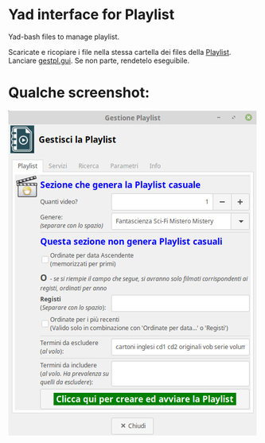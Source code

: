 # Yad interface for Playlist
Yad-bash files to manage playlist.

Scaricate e ricopiare i file nella stessa cartella dei files della [Playlist](https://github.com/losciuto/playlistcasuale).
Lanciare [gestpl.gui](https://github.com/losciuto/yad-windows-playlist/edit/master/gestpl.gui). Se non parte, rendetelo eseguibile.

# Qualche screenshot:

![Primo tab](https://github.com/losciuto/yad-windows-playlist/blob/master/images/tabplaylist.png?raw=true "Playlist")


